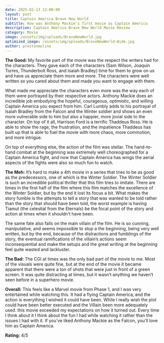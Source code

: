 ```yaml
---
date: 2025-02-13 12:00:00
layout: post
title: Captain America Brave New World
subtitle: How was Anthony Mackie's first movie as Captain America
description: Captain America Brave New World Movie Review
category: Movie
image: /assets/img/uploads/BraveNewWorld.jpg
optimized_image: /assets/img/uploads/BraveNewWorld-Wide.jpg
author: prestonmoline
---
```


**The Good:**
My favorite part of the movie was the respect the writers had for the characters. They gave each of the characters (Sam Wilson, Joaquin Torres, Thunderbolt Ross, and Isaiah Bradley) time for them to grow on us and have us appreciate them more and more. The characters were well written so you cared about them and made you want to engage with them.

What made me appreciate the characters even more was the way each of them were portrayed by their respective actors. Anthony Mackie does an incredible job embodying the hopeful, courageous, optimistic, and willing Captain America you expect from him. Carl Lumbly adds to his portrayal of Isaiah Bradley from the Falcon and the Winter soldier and shows an even more vulnerable side to him but also a happier, more jovial side to the character. On top of it all, Harrison Ford is a terrific Thaddeus Ross. He is able to show the rage, the frustration, and the impatience Thaddeus has built up that is able to fuel the movie with more chaos, more commotion, and more intrigue. 

On top of everything else, the action of the film was stellar. The hand-to-hand combat at the beginning was extremely well choreographed for a Captain America fight, and now that Captain America has wings the aerial aspects of the fights were also so much fun to watch.

**The Meh:**
It’s hard to make a 4th movie in a series that tries to be as good as the predecessors, one of which is the Winter Soldier. The Winter Soldier is such an incredible political thriller that this film tries to imitate. There are times in the first half of the film where this film matches the excellence of the Winter Soldier, but by the end it lost its focus a bit. What makes the story fumble is the attempts to tell a story that was wanted to be told rather than the story that should have been told, the worst example is having Tiamut (the celestial from the Eternals) be the focal point of the story and action at times when it shouldn’t have been. 

The same fate also falls on the main villain of the film. He is so cunning, manipulative, and seems impossible to stop a the beginning, being very well written, but by the end, because of the distractions and fumblings of the story, the eventual ramifications of the villain’s actions seem inconsequential and make the setups and the great writing at the beginning feel quite wasted and lackluster. 

**The Bad:**
The CGI at times was the only bad part of the movie to me. Most of the visuals were quite fine, but at the end of the movie it became apparent that there were a ton of shots that were just in front of a green screen. It was quite distracting at times, but it wasn’t anything we haven’t seen before in a superhero movie.

**Overall:**
This feels like a Marvel movie from Phase 1, and I was very entertained while watching this. It had a flying Captain America, and the action is everything I wished it could have been. While I really wish the plot could have been better executed and the Villain been more adequately used. this movie exceeded my expectations on how it turned out. Every time I think about it I think about the fun I had while watching it rather than the issues I had with it. If you’ve liked Anthony Mackie as the Falcon, you’ll love him as Captain America.

**Rating:**
4/5
